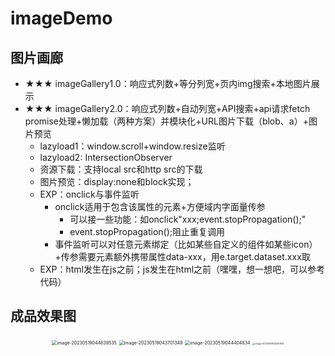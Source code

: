 # imageDemo



## 图片画廊

- ★★★ imageGallery1.0：响应式列数+等分列宽+页内img搜索+本地图片展示
- ★★★ imageGallery2.0：响应式列数+自动列宽+API搜索+api请求fetch promise处理+懒加载（两种方案）并模块化+URL图片下载（blob、a）+图片预览
   - lazyload1：window.scroll+window.resize监听
   - lazyload2: IntersectionObserver
   - 资源下载：支持local src和http src的下载
   - 图片预览：display:none和block实现；
   - EXP：onclick与事件监听
     - onclick适用于包含该属性的元素+方便域内字面量传参
       - 可以接一些功能：如onclick"xxx;event.stopPropagation();"
       - event.stopPropagation();阻止重复调用
     - 事件监听可以对任意元素绑定（比如某些自定义的组件如某些icon）+传参需要元素额外携带属性data-xxx，用e.target.dataset.xxx取 
   - EXP：html发生在js之前；js发生在html之前（嘿嘿，想一想吧，可以参考代码）

## 成品效果图

<p style="text-align:center;">
  <img src="https://s2.loli.net/2023/05/19/Tnpzj39sWcHLAwb.png" alt="image-20230519044639535" style="zoom:50%;" />
  <img src="https://s2.loli.net/2023/05/19/HYN4MQhtUmw3ZxV.png" alt="image-20230519043701349" style="zoom:50%;"/>
  <img src="https://s2.loli.net/2023/05/19/hKgNiqUlrYbf2yG.png" alt="image-20230519044404834" style="zoom:50%;" />
  <img src="https://s2.loli.net/2023/05/19/zjZ82xyYTDAG7VF.png" alt="image-20230519043201551" style="zoom: 25%;" />
</p>

 



